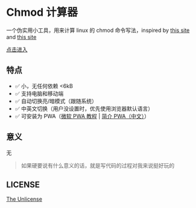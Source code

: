 # Chmod 计算器
一个伪实用小工具，用来计算 linux 的 chmod 命令写法，inspired by [this site](https://linuxhandbook.com/chmod-calculator/) and [this site](https://newcss.net/)

[点击进入](https://ppz-pro.github.io/chmod-calc/)

## 特点
+ ✅ 小，无任何依赖 <6kB
+ ✅ 支持电脑和移动端
+ ✅ 自动切换亮/暗模式（跟随系统）
+ ✅ 中英文切换（用户没设置时，优先使用浏览器默认语言）
+ ✅ 可安装为 PWA（[微软 PWA 教程](https://learn.microsoft.com/en-us/microsoft-edge/progressive-web-apps-chromium/how-to/) | [简介 PWA（中文）](https://zhuanlan.zhihu.com/p/589899361)）

## 意义
无

> 如果硬要说有什么意义的话，就是写代码的过程对我来说挺好玩的

## LICENSE
[The Unlicense](https://unlicense.org/)
